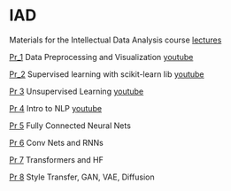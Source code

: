 # IAD
Materials for the Intellectual Data Analysis course [lectures](https://sites.google.com/view/nsakhnenko-data-analysis/main-page)

[Pr_1](https://github.com/natsakh/IAD/tree/main/Pr_1) Data Preprocessing and Visualization [youtube](https://youtu.be/vWCADTX1-SI)

[Pr_2](https://github.com/natsakh/IAD/tree/main/Pr_2) Supervised learning with scikit-learn lib [youtube](https://youtu.be/1CcxZ8Pk8-c)

[Pr 3](https://github.com/natsakh/IAD/tree/main/Pr_3) Unsupervised Learning [youtube](https://youtu.be/xbvBWXtC2Ds)

[Pr 4](https://github.com/natsakh/IAD/tree/main/Pr_4) Intro to NLP [youtube](https://youtu.be/RbuT3S8lqO4)

[Pr 5](https://github.com/natsakh/IAD/tree/main/Pr_5) Fully Connected Neural Nets

[Pr 6](https://github.com/natsakh/IAD/tree/main/Pr_6) Conv Nets and RNNs

[Pr 7](https://github.com/natsakh/IAD/tree/main/Pr_7) Transformers and HF

[Pr 8](https://github.com/natsakh/IAD/tree/main/Pr_8) Style Transfer, GAN, VAE, Diffusion
